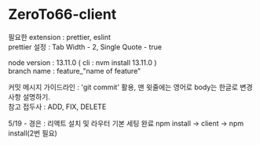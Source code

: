 # ZeroTo66-client
필요한 extension : prettier, eslint  
prettier 설정 : Tab Width - 2, Single Quote - true  

node version : 13.11.0 ( cli : nvm install 13.11.0 )    
branch name : feature_"name of feature"  

커밋 메시지 가이드라인 : 'git commit' 활용, 맨 윗줄에는 영어로 body는 한글로 변경사항 설명하기.  
참고 접두사 : ADD, FIX, DELETE  

5/19 - 경은 : 리액트 설치 및 라우터 기본 세팅 완료
             npm install -> client -> npm install(2번 필요)
